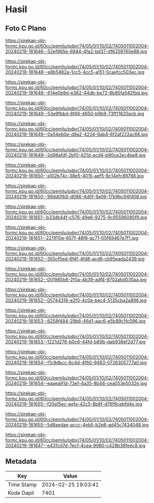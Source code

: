 # Hasil

## Foto C Plano

https://sirekap-obj-formc.kpu.go.id/60cc/pemilu/pdpr/74/05/01/10/02/7405011002004-20240219-181646--52ef985e-6944-4fa2-bd37-df6259760e88.jpg

https://sirekap-obj-formc.kpu.go.id/60cc/pemilu/pdpr/74/05/01/10/02/7405011002004-20240219-181648--e8b5482a-1cc5-4cc5-a151-5caefcc503ec.jpg

https://sirekap-obj-formc.kpu.go.id/60cc/pemilu/pdpr/74/05/01/10/02/7405011002004-20240219-181648--614e0b9d-e362-44db-be72-8b85fa542fbd.jpg

https://sirekap-obj-formc.kpu.go.id/60cc/pemilu/pdpr/74/05/01/10/02/7405011002004-20240219-181649--53e9fbbd-8f46-4650-b9b9-73ff11620acb.jpg

https://sirekap-obj-formc.kpu.go.id/60cc/pemilu/pdpr/74/05/01/10/02/7405011002004-20240219-181649--0a54eb0e-d9a2-4224-9ab4-6f2af222ac66.jpg

https://sirekap-obj-formc.kpu.go.id/60cc/pemilu/pdpr/74/05/01/10/02/7405011002004-20240219-181649--2d98afdf-2bf0-421d-acd4-b90ce2ec4be8.jpg

https://sirekap-obj-formc.kpu.go.id/60cc/pemilu/pdpr/74/05/01/10/02/7405011002004-20240219-181650--a102b74c-38e5-4015-aef5-8c14efc89788.jpg

https://sirekap-obj-formc.kpu.go.id/60cc/pemilu/pdpr/74/05/01/10/02/7405011002004-20240219-181650--99dd0fb0-d086-4d0f-9a06-17b9bc94fd08.jpg

https://sirekap-obj-formc.kpu.go.id/60cc/pemilu/pdpr/74/05/01/10/02/7405011002004-20240219-181651--b33db44f-c576-49e6-9275-9c95596085f9.jpg

https://sirekap-obj-formc.kpu.go.id/60cc/pemilu/pdpr/74/05/01/10/02/7405011002004-20240219-181651--2211f10e-657f-48f8-ac71-05f69467e7f1.jpg

https://sirekap-obj-formc.kpu.go.id/60cc/pemilu/pdpr/74/05/01/10/02/7405011002004-20240219-181652--355cf5ed-6f4f-4fd8-acd8-cb95eada2439.jpg

https://sirekap-obj-formc.kpu.go.id/60cc/pemilu/pdpr/74/05/01/10/02/7405011002004-20240219-181652--001985b6-2f0a-4b39-adf4-9702abd035aa.jpg

https://sirekap-obj-formc.kpu.go.id/60cc/pemilu/pdpr/74/05/01/10/02/7405011002004-20240219-181652--05744316-e2f0-4c0a-bec4-5135cba2a896.jpg

https://sirekap-obj-formc.kpu.go.id/60cc/pemilu/pdpr/74/05/01/10/02/7405011002004-20240219-181653--6258f484-29b6-46d1-aac6-e5b89c1fc096.jpg

https://sirekap-obj-formc.kpu.go.id/60cc/pemilu/pdpr/74/05/01/10/02/7405011002004-20240219-181653--1221d276-b0c6-44fd-b89b-dab938ef2d77.jpg

https://sirekap-obj-formc.kpu.go.id/60cc/pemilu/pdpr/74/05/01/10/02/7405011002004-20240219-181654--f1c9dbcc-6c4d-4f60-9483-0726305777a0.jpg

https://sirekap-obj-formc.kpu.go.id/60cc/pemilu/pdpr/74/05/01/10/02/7405011002004-20240219-181654--eaaea91d-73ef-4a35-8b44-cea053e5032e.jpg

https://sirekap-obj-formc.kpu.go.id/60cc/pemilu/pdpr/74/05/01/10/02/7405011002004-20240219-181655--f20a15ec-eefa-42c5-8b8f-d76f9cebfd4e.jpg

https://sirekap-obj-formc.kpu.go.id/60cc/pemilu/pdpr/74/05/01/10/02/7405011002004-20240219-181655--5d8aedae-accc-4eb5-b2e8-ad45c7434048.jpg

https://sirekap-obj-formc.kpu.go.id/60cc/pemilu/pdpr/74/05/01/10/02/7405011002004-20240219-181647--e431cd7d-7ecf-4cea-9980-c428b36feec8.jpg


## Metadata

| Key        | Value               |
| ---------- | ------------------- |
| Time Stamp | 2024-02-25 19:03:41 |
| Kode Dapil | 7401                |




